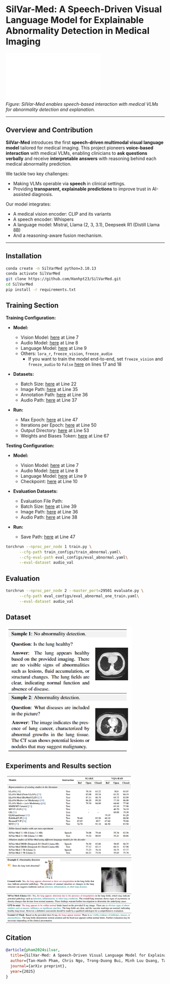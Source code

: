 # SilVar-Med: A Speech-Driven Visual Language Model for Explainable Abnormality Detection in Medical Imaging

![Speech-Driven Medical VLM](images/images_architecture.pdf)  
*Figure: SilVar-Med enables speech-based interaction with medical VLMs for abnormality detection and explanation.*

---

## Overview and Contribution

**SilVar-Med** introduces the first **speech-driven multimodal visual language model** tailored for medical imaging. This project pioneers **voice-based interaction** with medical VLMs, enabling clinicians to **ask questions verbally** and receive **interpretable answers** with reasoning behind each medical abnormality prediction.

We tackle two key challenges:
- Making VLMs operable via **speech** in clinical settings.
- Providing **transparent, explainable predictions** to improve trust in AI-assisted diagnosis.

Our model integrates:
- A medical vision encoder: CLIP and its variants
- A speech encoder: Whispers
- A language model: Mistral, Llama (2, 3, 3.1), Deepseek R1 (Distill Llama 8B) 
- And a reasoning-aware fusion mechanism.

---


## Installation

```bash
conda create -n SilVarMed python=3.10.13
conda activate SilVarMed
git clone https://github.com/Hanhpt23/SilVarMed.git
cd SilVarMed
pip install -r requirements.txt
```

## Training Section

**Training Configuration:**

- **Model:**
  - Vision Model: [here](train_configs/train_abnormal_OmniMedVQA_llama3.1.yaml#L7) at Line 7
  - Audio Model: [here](train_configs/train_abnormal_OmniMedVQA_llama3.1.yaml#L8) at Line 8
  - Language Model: [here](train_configs/train_abnormal_OmniMedVQA_llama3.1.yaml#L9) at Line 9
  - Others: `lora_r`, `freeze_vision`, `freeze_audio`
    - If you want to train the model end-to-end, set `freeze_vision` and `freeze_audio` to `False` [here](train_configs/train.yaml#L17) on lines 17 and 18

- **Datasets:**
  - Batch Size: [here](train_configs/train_abnormal_OmniMedVQA_llama3.1.yaml#L22) at Line 22
  - Image Path: [here](train_configs/train_abnormal_OmniMedVQA_llama3.1.yaml#L35) at Line 35
  - Annotation Path: [here](train_configs/train_abnormal_OmniMedVQA_llama3.1.yaml#L36) at Line 36
  - Audio Path: [here](train_configs/train_abnormal_OmniMedVQA_llama3.1.yaml#L37) at Line 37

- **Run:**
  - Max Epoch: [here](train_configs/train_abnormal_OmniMedVQA_llama3.1.yaml#L47) at Line 47
  - Iterations per Epoch: [here](train_configs/train_abnormal_OmniMedVQA_llama3.1.yaml#L50) at Line 50
  - Output Directory: [here](train_configs/train_abnormal_OmniMedVQA_llama3.1.yaml#L53) at Line 53
  - Weights and Biases Token: [here](train_configs/train_abnormal_OmniMedVQA_llama3.1.yaml#L67) at Line 67

**Testing Configuration:**

- **Model:**
  - Vision Model: [here](eval_configs/eval_abnormal_OmniMedVQA_llama3.1.yaml#L7) at Line 7
  - Audio Model: [here](eval_configs/eval_abnormal_OmniMedVQA_llama3.1.yaml#L8) at Line 8
  - Language Model: [here](eval_configs/eval_abnormal_OmniMedVQA_llama3.1.yaml#L9) at Line 9
  - Checkpoint: [here](eval_configs/eval_abnormal_OmniMedVQA_llama3.1.yaml#L10) at Line 10

- **Evaluation Datasets:**
  - Evaluation File Path:
  - Batch Size: [here](eval_configs/eval_abnormal_OmniMedVQA_llama3.1.yaml#L39) at Line 39
  - Image Path: [here](eval_configs/eval_abnormal_OmniMedVQA_llama3.1.yaml#L36) at Line 36
  - Audio Path: [here](eval_configs/eval_abnormal_OmniMedVQA_llama3.1.yaml#L38) at Line 38

- **Run:**
  - Save Path: [here](eval_configs/eval_abnormal_OmniMedVQA_llama3.1.yaml#L47) at Line 47


```bash
torchrun --nproc_per_node 1 train.py \
      --cfg-path train_configs/train_abnormal.yaml\
      --cfg-eval-path eval_configs/eval_abnormal.yaml\
      --eval-dataset audio_val
```


## Evaluation
```bash
torchrun --nproc_per_node 2 --master_port=29501 evaluate.py \
      --cfg-path eval_configs/eval_abnormal_one_train.yaml\
      --eval-dataset audio_val
```


## Dataset

<img src="images/dataset.png" alt="Dataset Image" width="400"/>

## Experiments and Results section

<img src="images/results.png" alt="Comparison of SilVar-Med with various text-based medical VLMs on the SLAKE and VQA-RAD datasets. Results are reported for both open-ended and closed-ended questions, with reference-based scores where applicable." width="400"/>


<img src="images/prediction.png" alt="Comparison of prediction between our models and the other speech-driven model on the reasoning abnormal detection. Unlike GPT-4o and Gemini 1.5 Flash, our SilVar-Med is an end-to-end speech-driven VLM. For more demonstration, please visit." width="400"/>


## Citation

```bibtex
@article{pham2024silvar,
  title={SilVar-Med: A Speech-Driven Visual Language Model for Explainable Abnormality Detection in Medical Imaging},
  author={Tan-Hanh Pham, Chris Ngo, Trong-Duong Bui, Minh Luu Quang, Tan-Huong Pham, and Truong-Son Hy},
  journal={arXiv preprint},
  year={2025}
}
```